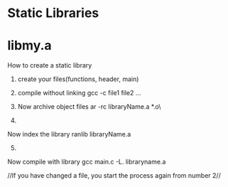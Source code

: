 # Static Libraries

# libmy.a

How to create a static library

1.
   create your files(functions, header, main)

2.
   compile without linking
   gcc -c file1 file2 ...

3.
   Now archive object files
   ar -rc libraryName.a \*.o\

4.
  Now index the library
  ranlib libraryName.a

5.
  Now compile with library
  gcc main.c -L. libraryname.a

  //If you have changed a file, you start the process again from number 2//

